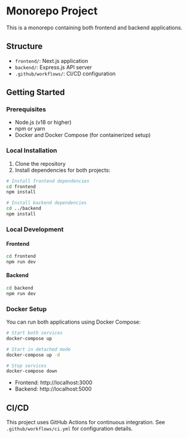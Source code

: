# Monorepo Project

This is a monorepo containing both frontend and backend applications.

## Structure

- `frontend/`: Next.js application
- `backend/`: Express.js API server
- `.github/workflows/`: CI/CD configuration

## Getting Started

### Prerequisites

- Node.js (v18 or higher)
- npm or yarn
- Docker and Docker Compose (for containerized setup)

### Local Installation

1. Clone the repository
2. Install dependencies for both projects:

```bash
# Install frontend dependencies
cd frontend
npm install

# Install backend dependencies
cd ../backend
npm install
```

### Local Development

#### Frontend

```bash
cd frontend
npm run dev
```

#### Backend

```bash
cd backend
npm run dev
```

### Docker Setup

You can run both applications using Docker Compose:

```bash
# Start both services
docker-compose up

# Start in detached mode
docker-compose up -d

# Stop services
docker-compose down
```

- Frontend: http://localhost:3000
- Backend: http://localhost:5000

## CI/CD

This project uses GitHub Actions for continuous integration. See `.github/workflows/ci.yml` for configuration details.